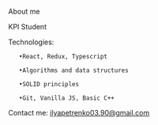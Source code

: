 About me

KPI Student

Technologies:

       •React, Redux, Typescript

       •Algorithms and data structures

       •SOLID principles

       •Git, Vanilla JS, Basic C++

Contact me: ilyapetrenko03.90@gmail.com
